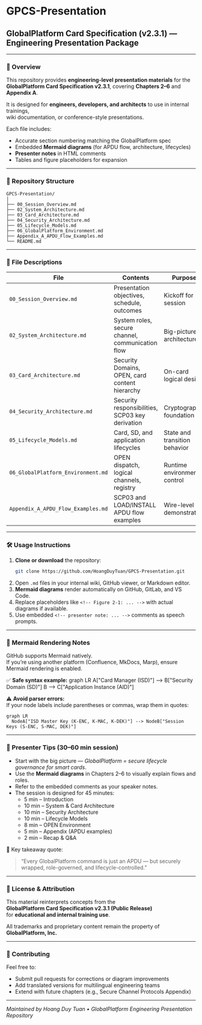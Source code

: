 # GPCS-Presentation  
## GlobalPlatform Card Specification (v2.3.1) — Engineering Presentation Package

---

### 📘 Overview  
This repository provides **engineering-level presentation materials** for the  
**GlobalPlatform Card Specification v2.3.1**, covering **Chapters 2–6** and **Appendix A**.  

It is designed for **engineers, developers, and architects** to use in internal trainings,  
wiki documentation, or conference-style presentations.  

Each file includes:
- Accurate section numbering matching the GlobalPlatform spec  
- Embedded **Mermaid diagrams** (for APDU flow, architecture, lifecycles)  
- **Presenter notes** in HTML comments  
- Tables and figure placeholders for expansion  

---

### 📂 Repository Structure
```text
GPCS-Presentation/
│
├── 00_Session_Overview.md
├── 02_System_Architecture.md
├── 03_Card_Architecture.md
├── 04_Security_Architecture.md
├── 05_Lifecycle_Models.md
├── 06_GlobalPlatform_Environment.md
├── Appendix_A_APDU_Flow_Examples.md
└── README.md
```

---

### 🧩 File Descriptions

| File | Contents | Purpose |
|------|-----------|----------|
| `00_Session_Overview.md` | Presentation objectives, schedule, outcomes | Kickoff for session |
| `02_System_Architecture.md` | System roles, secure channel, communication flow | Big-picture architecture |
| `03_Card_Architecture.md` | Security Domains, OPEN, card content hierarchy | On-card logical design |
| `04_Security_Architecture.md` | Security responsibilities, SCP03 key derivation | Cryptographic foundation |
| `05_Lifecycle_Models.md` | Card, SD, and application lifecycles | State and transition behavior |
| `06_GlobalPlatform_Environment.md` | OPEN dispatch, logical channels, registry | Runtime environment control |
| `Appendix_A_APDU_Flow_Examples.md` | SCP03 and LOAD/INSTALL APDU flow examples | Wire-level demonstration |

---

### 🛠️ Usage Instructions

1. **Clone or download** the repository:
   ```bash
   git clone https://github.com/HoangDuyTuan/GPCS-Presentation.git
   ```
2. Open `.md` files in your internal wiki, GitHub viewer, or Markdown editor.  
3. **Mermaid diagrams** render automatically on GitHub, GitLab, and VS Code.  
4. Replace placeholders like `<!-- Figure 2-1: ... -->` with actual diagrams if available.  
5. Use embedded `<!-- presenter note: ... -->` comments as speech prompts.

---

### 🎨 Mermaid Rendering Notes

GitHub supports Mermaid natively.  
If you’re using another platform (Confluence, MkDocs, Marp), ensure Mermaid rendering is enabled.

✅ **Safe syntax example:**
graph LR
  A["Card Manager (ISD)"] --> B["Security Domain (SD)"]
  B --> C["Application Instance (AID)"]

⚠️ **Avoid parser errors:**  
If your node labels include parentheses or commas, wrap them in quotes:
```mermaid
graph LR
  NodeA["ISD Master Key (K-ENC, K-MAC, K-DEK)"] --> NodeB["Session Keys (S-ENC, S-MAC, DEK)"]
```

---

### 🧠 Presenter Tips (30–60 min session)

- Start with the big picture — *GlobalPlatform = secure lifecycle governance for smart cards*.  
- Use the **Mermaid diagrams** in Chapters 2–6 to visually explain flows and roles.  
- Refer to the embedded comments as your speaker notes.  
- The session is designed for 45 minutes:
  - 5 min – Introduction  
  - 10 min – System & Card Architecture  
  - 10 min – Security Architecture  
  - 10 min – Lifecycle Models  
  - 8 min – OPEN Environment  
  - 5 min – Appendix (APDU examples)  
  - 2 min – Recap & Q&A  

💬 Key takeaway quote:
> “Every GlobalPlatform command is just an APDU — but securely wrapped, role-governed, and lifecycle-controlled.”

---

### 📄 License & Attribution

This material reinterprets concepts from the  
**GlobalPlatform Card Specification v2.3.1 (Public Release)**  
for **educational and internal training use**.  

All trademarks and proprietary content remain the property of **GlobalPlatform, Inc.**

---

### 🤝 Contributing
Feel free to:
- Submit pull requests for corrections or diagram improvements  
- Add translated versions for multilingual engineering teams  
- Extend with future chapters (e.g., Secure Channel Protocols Appendix)

---

*Maintained by Hoang Duy Tuan • GlobalPlatform Engineering Presentation Repository*
